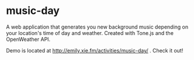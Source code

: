 # music-day
A web application that generates you new background music depending on your location's time of day and weather.
Created with Tone.js and the OpenWeather API.

Demo is located at http://emily.xie.fm/activities/music-day/ . Check it out!

